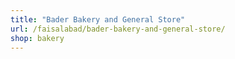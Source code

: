 ```yaml
---
title: "Bader Bakery and General Store"
url: /faisalabad/bader-bakery-and-general-store/
shop: bakery
---
```

